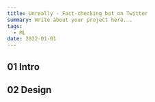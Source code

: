 ```yaml
---
title: Unreally - Fact-checking bot on Twitter
summary: Write about your project here...
tags:
  - ML
date: 2022-01-01
---
```


## 01 Intro

## 02 Design


